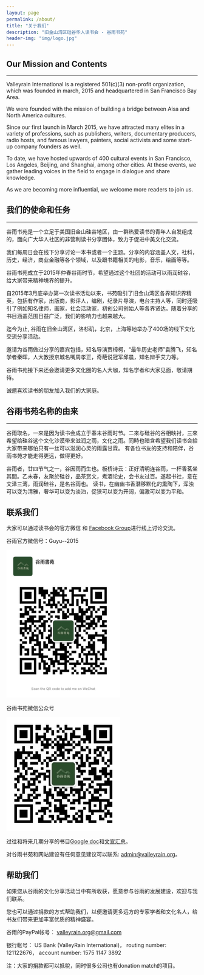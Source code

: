 ```yaml
---
layout: page
permalink: /about/
title: "关于我们"
description: "旧金山湾区硅谷华人读书会 - 谷雨书苑"
header-img: "img/logo.jpg"
---
```



## Our Mission and Contents
---------------------------

Valleyrain International is a registered 501(c)(3) non-profit organization, which was founded in march, 2015 and headquartered in San Francisco Bay Area.

We were founded with the mission of building a bridge between Aisa and North America cultures. 

Since our first launch in March 2015, we have attracted many elites in a variety of professions, such as publishers, writers, documentary producers, radio hosts, and famous lawyers, painters, social activists and some start-up company founders as well.

To date, we have hosted upwards of 400 cultural events in San Francisco, Los Angeles, Beijing, and Shanghai, among other cities. At these events, we gather leading voices in the field to engage in dialogue and share knowledge.  

As we are becoming more influential, we welcome more readers to join us.


## 我们的使命和任务
----------------

谷雨书苑是一个立足于美国旧金山硅谷地区，由一群热爱读书的青年人自发组成的，面向广大华人社区的非营利读书分享团体，致力于促进中美文化交流。

我们每周日会在线下分享讨论一本书或者一个主题。分享的内容涵盖人文，社科，历史，经济，商业金融等各个领域，以及跟书籍相关的电影，音乐，绘画等等。

谷雨书苑成立于2015年仲春谷雨时节，希望通过这个社团的活动可以雨润硅谷，给大家带来精神境界的提升。

自2015年3月底举办第一次读书活动以来，书苑吸引了旧金山湾区各界知识界精英，包括有作家，出版商，影评人，编剧，纪录片导演，电台主持人等，同时还吸引了例如知名律师，画家，社会活动家，初创公司创始人等各界贤达。随着分享的书目涵盖范围日益广泛，我们的影响力也越来越大。

迄今为止, 谷雨在旧金山湾区，洛杉矶，北京，上海等地举办了400场的线下文化交流分享活动。

邀请为谷雨做过分享的嘉宾包括，知名导演贾樟柯，“最牛历史老师”袁腾飞，知名学者秦晖，人大教授京城名嘴周孝正，奇葩说冠军邱晨，知名辩手艾力等。

谷雨书苑接下来还会邀请更多文化圈的名人大咖，知名学者和大家见面，敬请期待。

诚邀喜欢读书的朋友加入我们的大家庭。

## 谷雨书苑名称的由来
------------------

谷雨取名，一來是因为读书会成立于春末谷雨时节。二來与硅谷的谷相映衬，三來希望给硅谷这个文化沙漠带来滋润之雨，文化之雨。同時也暗含希望我们读书会給大家带来哪怕只有一丝可以滋润心灵的雨露甘霖。
有各位书友的支持和陪伴，谷雨书苑才能走得更远，做得更好。

谷雨者，廿四节气之一，谷因雨而生也。板桥诗云：正好清明连谷雨，一杯香茗坐其間。乙未春，友聚於硅谷，品茶赏文，煮酒论史，会书友过百。遂起书社，意在文泽三湾，雨润硅谷，是名谷雨也。
读书，在幽幽书香潛移默化的熏陶下，浑浊可以变为清雅，奢华可以变为淡泊，促狭可以变为开阔，偏激可以变为平和。

联系我们
--------

大家可以通过读书会的官方微信 和 [Facebook Group](https://www.facebook.com/groups/ValleyRain)进行线上讨论交流。


谷雨官方微信号：Guyu-\-2015

<img src="/img/guyu_wechat.jpg" width="300">

谷雨书苑微信公众号

<img src="/img/guyu-wechat.jpg" width="300">

过往和将来几期分享的书目[Google doc](https://goo.gl/k8CgKM)和[文宣汇总](https://goo.gl/OTYGdA)。

对谷雨书苑和网站建设有任何意见建议可以联系: [admin@valleyrain.org](mailto:admin@valleyrain.org)。


帮助我们
--------
如果您从谷雨的文化分享活动当中有所收获，愿意参与谷雨的发展建设，欢迎与我们联系。

您也可以通过捐款的方式帮助我们，以便邀请更多远方的专家学者和文化名人，给书友们带来更加丰富优质的精神盛宴。

谷雨的PayPal帐号： valleyrain.org@gmail.com

银行帐号： US Bank (ValleyRain International)， routing number: 121122676， account number:  1575 1147 3892
             
注：大家的捐款都可以抵稅，同时很多公司也有donation match的项目。

